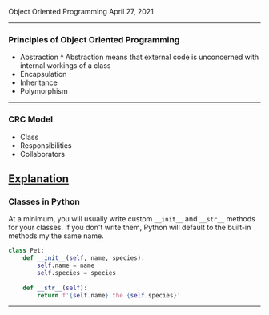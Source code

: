 Object Oriented Programming
April 27, 2021

---

### Principles of Object Oriented Programming
- Abstraction
^ Abstraction means that external code is unconcerned with internal workings of a class
- Encapsulation
- Inheritance
- Polymorphism

---

### CRC Model
- Class
- Responsibilities
- Collaborators

[Explanation](http://www.agilemodeling.com/artifacts/crcModel.htm)
--- 

### Classes in Python
At a minimum, you will usually write custom `__init__` and `__str__` methods for your classes. If you don't write them, Python will default to the built-in methods my the same name. 

```py 
class Pet:
    def __init__(self, name, species):
        self.name = name
        self.species = species
    
    def __str__(self):
        return f'{self.name} the {self.species}'
```
---
